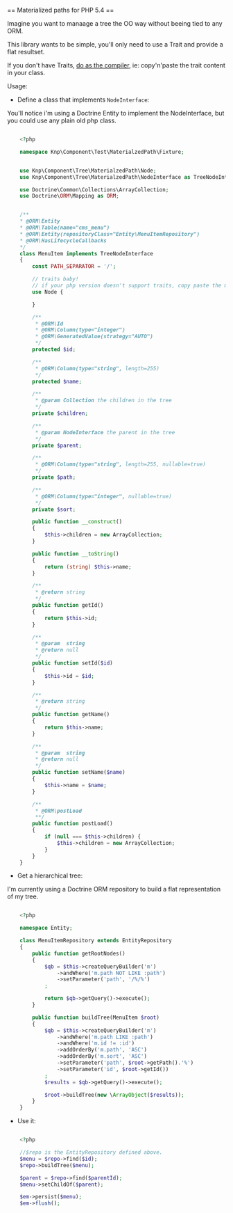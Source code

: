 == Materialized paths for PHP 5.4 ==

Imagine you want to manaage a tree the OO way without beeing tied to any ORM.

This library wants to be simple, you'll only need to use a Trait and provide a flat resultset.

If you don't have Traits, [do as the compiler](https://wiki.php.net/rfc/horizontalreuse#static_methods), 
ie: copy'n'paste the trait content in your class.


Usage:

* Define a class that implements ``NodeInterface``:

You'll notice i'm using a Doctrine Entity to implement the NodeInterface,
but you could use any plain old php class.

```php

    <?php

    namespace Knp\Component\Test\MaterialzedPath\Fixture;


    use Knp\Component\Tree\MaterialzedPath\Node;
    use Knp\Component\Tree\MaterialzedPath\NodeInterface as TreeNodeInterface;

    use Doctrine\Common\Collections\ArrayCollection;
    use Doctrine\ORM\Mapping as ORM;


    /**
    * @ORM\Entity
    * @ORM\Table(name="cms_menu")
    * @ORM\Entity(repositoryClass="Entity\MenuItemRepository")
    * @ORM\HasLifecycleCallbacks
    */
    class MenuItem implements TreeNodeInterface
    {
        const PATH_SEPARATOR = '/';

        // traits baby!
        // if your php version doesn't support traits, copy paste the methods of Knp\Component\Tree\MaterialzedPath\Node
        use Node {

        }

        /**
         * @ORM\Id
         * @ORM\Column(type="integer")
         * @ORM\GeneratedValue(strategy="AUTO")
         */
        protected $id;

        /**
         * @ORM\Column(type="string", length=255)
         */
        protected $name;

        /**
         * @param Collection the children in the tree
         */
        private $children;

        /**
         * @param NodeInterface the parent in the tree
         */
        private $parent;

        /**
         * @ORM\Column(type="string", length=255, nullable=true)
         */
        private $path;

        /**
         * @ORM\Column(type="integer", nullable=true)
         */
        private $sort;

        public function __construct()
        {
            $this->children = new ArrayCollection;
        }

        public function __toString()
        {
            return (string) $this->name;
        }

        /**
         * @return string
         */
        public function getId()
        {
            return $this->id;
        }

        /**
         * @param  string
         * @return null
         */
        public function setId($id)
        {
            $this->id = $id;
        }

        /**
         * @return string
         */
        public function getName()
        {
            return $this->name;
        }

        /**
         * @param  string
         * @return null
         */
        public function setName($name)
        {
            $this->name = $name;
        }

        /**
         * @ORM\postLoad
         **/
        public function postLoad()
        {
            if (null === $this->children) {
                $this->children = new ArrayCollection;
            }
        }
    }


```


* Get a hierarchical tree:

I'm currently using a Doctrine ORM repository to build a flat representation of my tree.


```php

    <?php

    namespace Entity;

    class MenuItemRepository extends EntityRepository
    {
        public function getRootNodes()
        {
            $qb = $this->createQueryBuilder('m')
                ->andWhere('m.path NOT LIKE :path')
                ->setParameter('path', '/%/%')
            ;

            return $qb->getQuery()->execute();
        }

        public function buildTree(MenuItem $root)
        {
            $qb = $this->createQueryBuilder('m')
                ->andWhere('m.path LIKE :path')
                ->andWhere('m.id != :id')
                ->addOrderBy('m.path', 'ASC')
                ->addOrderBy('m.sort', 'ASC')
                ->setParameter('path', $root->getPath().'%')
                ->setParameter('id', $root->getId())
            ;
            $results = $qb->getQuery()->execute();

            $root->buildTree(new \ArrayObject($results));
        }
    }

```


* Use it:

```php

    <?php

    //$repo is the EntityRepository defined above.
    $menu = $repo->find($id);
    $repo->buildTree($menu);

    $parent = $repo->find($parentId);
    $menu->setChildOf($parent);

    $em->persist($menu);
    $em->flush();

```

